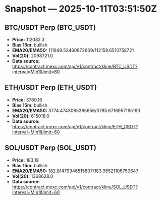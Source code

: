 # Snapshot — 2025-10-11T03:51:50Z

## BTC/USDT Perp (BTC_USDT)
- **Price:** 112082.3
- **Bias 15m:** bullish
- **EMA20/EMA50:** 111949.52460872609/112158.6510758721
- **Vol(20):** 2098721.0
- **Data source:** https://contract.mexc.com/api/v1/contract/kline/BTC_USDT?interval=Min1&limit=60

## ETH/USDT Perp (ETH_USDT)
- **Price:** 3780.16
- **Bias 15m:** bullish
- **EMA20/EMA50:** 3774.4743065365656/3785.6716957165163
- **Vol(20):** 615018.0
- **Data source:** https://contract.mexc.com/api/v1/contract/kline/ETH_USDT?interval=Min1&limit=60

## SOL/USDT Perp (SOL_USDT)
- **Price:** 183.19
- **Bias 15m:** bullish
- **EMA20/EMA50:** 182.81479946515807/183.95521106750647
- **Vol(20):** 1368628.0
- **Data source:** https://contract.mexc.com/api/v1/contract/kline/SOL_USDT?interval=Min1&limit=60
